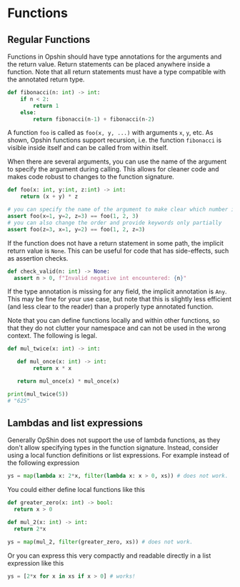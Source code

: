 # Functions

## Regular Functions

Functions in Opshin should have type annotations for the arguments and the return value.
Return statements can be placed anywhere inside a function.
Note that all return statements must have a type compatible with the annotated
return type.

```python
def fibonacci(n: int) -> int:
    if n < 2:
        return 1
    else:
        return fibonacci(n-1) + fibonacci(n-2)
```

A function `foo` is called as `foo(x, y, ...)` with arguments `x`, `y`, etc.
As shown, Opshin functions support recursion, i.e. the function `fibonacci` is visible inside itself and can be called from within itself.

When there are several arguments, you can use the name of the argument to specify the argument during calling.
This allows for cleaner code and makes code robust to changes to the function signature.

```python
def foo(x: int, y:int, z:int) -> int:
    return (x + y) * z

# you can specify the name of the argument to make clear which number is which argument
assert foo(x=1, y=2, z=3) == foo(1, 2, 3)
# you can also change the order and provide keywords only partially
assert foo(z=3, x=1, y=2) == foo(1, 2, z=3)
```

If the function does not have a return statement in some path, the implicit return value is `None`.
This can be useful for code that has side-effects, such as assertion checks.

```python
def check_valid(n: int) -> None:
  assert n > 0, f"Invalid negative int encountered: {n}"
```

If the type annotation is missing for any field, the implicit annotation is `Any`.
This may be fine for your use case, but note that this is slightly less efficient (and less clear to the reader) than a properly type annotated function.

Note that you can define functions locally and within other functions, so that they do not clutter your namespace and can not be used in the wrong context.
The following is legal.

```python
def mul_twice(x: int) -> int:

   def mul_once(x: int) -> int:
        return x * x

   return mul_once(x) * mul_once(x)

print(mul_twice(5))
# "625"
```

## Lambdas and list expressions

Generally OpShin does not support the use of lambda functions, as they don't allow specifying types in the function signature.
Instead, consider using a local function definitions or list expressions. For example instead of the following expression

```python
ys = map(lambda x: 2*x, filter(lambda x: x > 0, xs)) # does not work.
```

You could either define local functions like this

```python
def greater_zero(x: int) -> bool:
  return x > 0

def mul_2(x: int) -> int:
  return 2*x

ys = map(mul_2, filter(greater_zero, xs)) # does not work.
```

Or you can express this very compactly and readable directly in a list expression like this

```python
ys = [2*x for x in xs if x > 0] # works!
```

